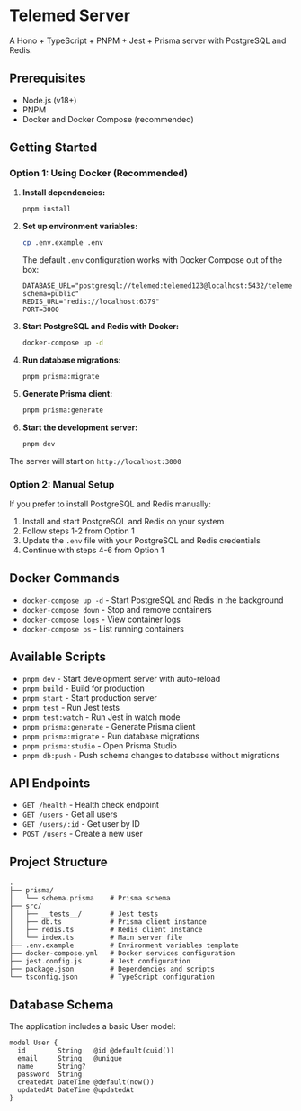 # Telemed Server

A Hono + TypeScript + PNPM + Jest + Prisma server with PostgreSQL and Redis.

## Prerequisites

- Node.js (v18+)
- PNPM
- Docker and Docker Compose (recommended)

## Getting Started

### Option 1: Using Docker (Recommended)

1. **Install dependencies:**
   ```bash
   pnpm install
   ```

2. **Set up environment variables:**
   ```bash
   cp .env.example .env
   ```
   
   The default `.env` configuration works with Docker Compose out of the box:
   ```
   DATABASE_URL="postgresql://telemed:telemed123@localhost:5432/telemed?schema=public"
   REDIS_URL="redis://localhost:6379"
   PORT=3000
   ```

3. **Start PostgreSQL and Redis with Docker:**
   ```bash
   docker-compose up -d
   ```

4. **Run database migrations:**
   ```bash
   pnpm prisma:migrate
   ```

5. **Generate Prisma client:**
   ```bash
   pnpm prisma:generate
   ```

6. **Start the development server:**
   ```bash
   pnpm dev
   ```

The server will start on `http://localhost:3000`

### Option 2: Manual Setup

If you prefer to install PostgreSQL and Redis manually:

1. Install and start PostgreSQL and Redis on your system
2. Follow steps 1-2 from Option 1
3. Update the `.env` file with your PostgreSQL and Redis credentials
4. Continue with steps 4-6 from Option 1

## Docker Commands

- `docker-compose up -d` - Start PostgreSQL and Redis in the background
- `docker-compose down` - Stop and remove containers
- `docker-compose logs` - View container logs
- `docker-compose ps` - List running containers

## Available Scripts

- `pnpm dev` - Start development server with auto-reload
- `pnpm build` - Build for production
- `pnpm start` - Start production server
- `pnpm test` - Run Jest tests
- `pnpm test:watch` - Run Jest in watch mode
- `pnpm prisma:generate` - Generate Prisma client
- `pnpm prisma:migrate` - Run database migrations
- `pnpm prisma:studio` - Open Prisma Studio
- `pnpm db:push` - Push schema changes to database without migrations

## API Endpoints

- `GET /health` - Health check endpoint
- `GET /users` - Get all users
- `GET /users/:id` - Get user by ID
- `POST /users` - Create a new user

## Project Structure

```
.
├── prisma/
│   └── schema.prisma    # Prisma schema
├── src/
│   ├── __tests__/       # Jest tests
│   ├── db.ts            # Prisma client instance
│   ├── redis.ts         # Redis client instance
│   └── index.ts         # Main server file
├── .env.example         # Environment variables template
├── docker-compose.yml   # Docker services configuration
├── jest.config.js       # Jest configuration
├── package.json         # Dependencies and scripts
└── tsconfig.json        # TypeScript configuration
```

## Database Schema

The application includes a basic User model:

```prisma
model User {
  id        String   @id @default(cuid())
  email     String   @unique
  name      String?
  password  String
  createdAt DateTime @default(now())
  updatedAt DateTime @updatedAt
}
```
